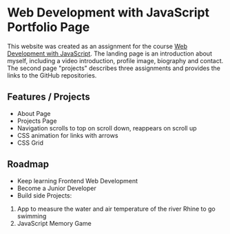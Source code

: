 # Web Development with JavaScript Portfolio Page

This website was created as an assignment for the course [Web Development with JavaScript](https://executive-ed.xpro.mit.edu/web-development-javascript "Web Development with JavaScript"). The landing page is an introduction about myself, including a video introduction, profile image, biography and contact. The second page "projects" describes three assignments and provides the links to the GitHub repositories. 

## Features / Projects

- About Page
- Projects Page
- Navigation scrolls to top on scroll down, reappears on scroll up
- CSS animation for links with arrows
- CSS Grid


## Roadmap

- Keep learning Frontend Web Development
- Become a Junior Developer
- Build side Projects: 
1. App to measure the water and air temperature of the river Rhine to go swimming
2. JavaScript Memory Game

